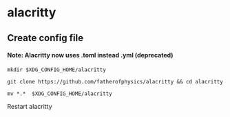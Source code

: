# alacritty

## Create config file

#### Note: Alacritty now uses .toml instead .yml (deprecated)

`mkdir $XDG_CONFIG_HOME/alacritty`

`git clone https://github.com/fatherofphysics/alacritty && cd alacritty`

`mv *.*  $XDG_CONFIG_HOME/alacritty`

Restart alacritty
